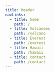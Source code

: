 ```yaml
---
title: Header
navLinks:
  - title: home
    path: /
  - title: Volcanoes
    path: /volcano
  - title: Everest
    path: /everest
  - title: Hawaii
    path: /hawaii
  - title: contact
    path: /contact
---
```

